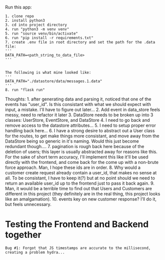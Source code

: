 
Run this app:

    1. clone repo
    2. install python3
    3. cd into project directory
    4. run "python3 -m venv venv"
    5. run "source venv/bin/activate"
    6. run "pip install -r requirements.txt"
    7. create .env file in root directory and set the path for the .data file: 
    '''
    DATA_PATH=<path_string_to_data_file>
    '''


    The following is what mine looked like:
    '''
    DATA_PATH="./datastore/data/messages.1.data"
    '''
    8. run "flask run"

Thoughts:
    1. after generating data and parsing it, noticed that one of the events has "user_id". 
    Is this consistant with what we should expect with input, a mistake. I'll have to figure out later...
    2. Add event in data_store feels messy, need to refactor it later
    3. DataStore needs to be broken up into 3 classes: UserStore, EventStore, and DataStore
    4. I need to go back and remove access to the datastore attributes...
    5. I need to setup proper error handling back here...
    6. I have a strong desire to abstract out a User class for the routes, to get make things more consistant, and move away from the DataStore being so generic in it's naming. Would this just become redundant though....
    7. pagination is rough back here because of the deletion of users; this layer is usually abstracted away for reasons like this. For the sake of short term accuracy, I'll implement this like it'll be used directly with the frontend, and come back for the come up with a non-brute force approach. Man, I hope these ids are in order.
    8. Why would a customer create request already contain a user_id, that makes no sense at all. To be consistant, I have to keep it(?) but at no point should we need to return an available user_id up to the frontend just to pass it back again. 
    9. Man, it would be a terrible time to find out that Users and Customers are different in this project (they definitely are in the real thing, this project looks like an amalgamation).
    10. events key on new customer response? I'll do it, but feels unnecessary.

# Testing the Frontend and Backend together
    Bug #1: Forgot that JS timestamps are accurate to the millisecond, creating a problem hydra... 